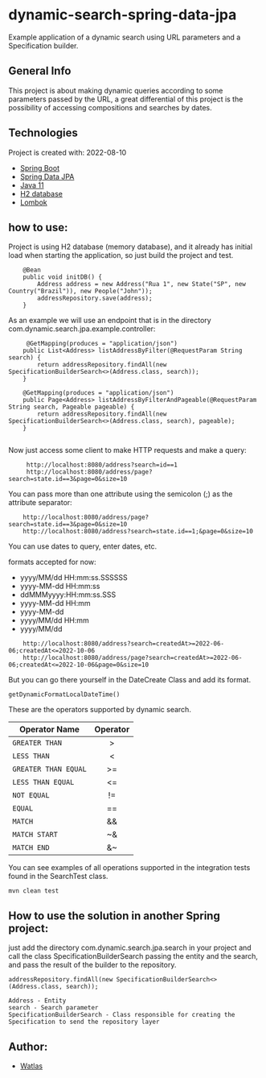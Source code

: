 # dynamic-search-spring-data-jpa

Example application of a dynamic search using URL parameters and a Specification builder.

## General Info

This project is about making dynamic queries according to some parameters passed by the URL, a great differential of
this project is the possibility of accessing compositions and searches by dates.

## Technologies

Project is created with: 2022-08-10

* [Spring Boot](https://spring.io/projects/spring-boot)
* [Spring Data JPA](https://docs.spring.io/spring-data/jpa/docs/current/reference/html/)
* [Java 11](https://openjdk.java.net/projects/jdk/11/)
* [H2 database](https://www.h2database.com/)
* [Lombok](https://projectlombok.org/)

## how to use:

Project is using H2 database (memory database), and it already has initial load when starting the application,
so just build the project and test.

```
    @Bean
    public void initDB() {
        Address address = new Address("Rua 1", new State("SP", new Country("Brazil")), new People("John"));
        addressRepository.save(address);
    }
```

As an example we will use an endpoint that is in the directory com.dynamic.search.jpa.example.controller:

```
     @GetMapping(produces = "application/json")
    public List<Address> listAddressByFilter(@RequestParam String search) {
        return addressRepository.findAll(new SpecificationBuilderSearch<>(Address.class, search));
    }
    
    @GetMapping(produces = "application/json")
    public Page<Address> listAddressByFilterAndPageable(@RequestParam String search, Pageable pageable) {
        return addressRepository.findAll(new SpecificationBuilderSearch<>(Address.class, search), pageable);
    }
    
```

Now just access some client to make HTTP requests and make a query:

```
     http://localhost:8080/address?search=id==1
     http://localhost:8080/address/page?search=state.id==3&page=0&size=10
```

You can pass more than one attribute using the semicolon (;) as the attribute separator:

```
    http://localhost:8080/address/page?search=state.id==3&page=0&size=10
    http://localhost:8080/address?search=state.id==1;&page=0&size=10
```

You can use dates to query, enter dates, etc.

formats accepted for now:

* yyyy/MM/dd HH:mm:ss.SSSSSS
* yyyy-MM-dd HH:mm:ss
* ddMMMyyyy:HH:mm:ss.SSS
* yyyy-MM-dd HH:mm
* yyyy-MM-dd
* yyyy/MM/dd HH:mm
* yyyy/MM/dd

```
    http://localhost:8080/address?search=createdAt>=2022-06-06;createdAt<=2022-10-06
    http://localhost:8080/address/page?search=createdAt>=2022-06-06;createdAt<=2022-10-06&page=0&size=10
```

But you can go there yourself in the DateCreate Class and add its format.

```
getDynamicFormatLocalDateTime() 
```

These are the operators supported by dynamic search.

| Operator Name        | Operator |
| -------------------- |:--------:|
| `GREATER THAN`       |    >     |
| `LESS THAN`          |    <     |
| `GREATER THAN EQUAL` |    >=    |
| `LESS THAN EQUAL`    |    <=    |
| `NOT EQUAL`          |    !=    |
| `EQUAL`              |    ==    |
| `MATCH`              |    &&    |
| `MATCH START`        |    ~&    |
| `MATCH END`          |    &~    |


You can see examples of all operations supported in the integration tests found in the SearchTest class.

```
mvn clean test
```

## How to use the solution in another Spring project:

just add the directory com.dynamic.search.jpa.search in your project and call the class SpecificationBuilderSearch
passing the entity and the search, and pass the result of the builder to the repository.

```
addressRepository.findAll(new SpecificationBuilderSearch<>(Address.class, search));

Address - Entity
search - Search parameter
SpecificationBuilderSearch - Class responsible for creating the Specification to send the repository layer

```
## Author:
*  [Watlas](https://github.com/Watlas)

